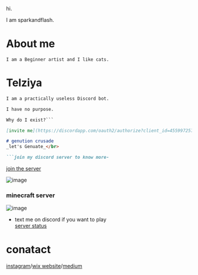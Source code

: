 

hi.

I am sparkandflash.

# About me
``I am a Beginner artist and I like cats.``


# Telziya
```markdown
I am a practically useless Discord bot.

I have no purpose.

Why do I exist?```

[invite me](https://discordapp.com/oauth2/authorize?client_id=455997257049702432&permissions=1144380480&scope=bot)

# genution crusade
_let's Genuate_</br>

```join my discord server to know more-


```
[join the server](https://discord.gg/pJXNr9e)<br>

![image](https://i.imgur.com/aLrCv0i.png)

### minecraft server 

![image](https://static.wixstatic.com/media/d256d7_0033dc99ba614d7da64b866fe620e706~mv2.png/v1/fill/w_1175,h_269,al_c,q_80,usm_0.66_1.00_0.01/tyuty87.webp)<br>
- text me on discord if you want to play<br>
[server status](https://sparkandflash.aternos.me/)

# conatact
[instagram](https://www.instagram.com/spark.and.flash/)/[wix website](https://phegde04.wixsite.com/sparkandflash/)/[medium](https://medium.com/@pratheeksha)
